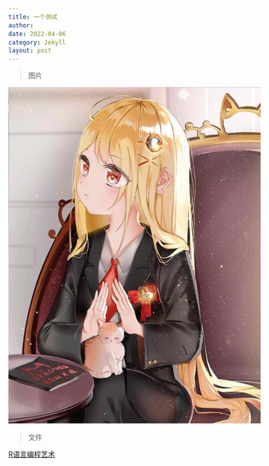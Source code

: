 ```yaml
---
title: 一个测试
author: 
date: 2022-04-06
category: Jekyll
layout: post
---
```


> 图片

![Letin][1]

> 文件

[R语言编程艺术][2]



[1]: https://github.com/Mikotoo/Mikotoo.github.io/raw/main/downloads/image/Letin.jpg
[2]: https://github.com/Mikotoo/Mikotoo.github.io/blob/main/downloads/book/The%20Art%20of%20R%20Programming.pdf

